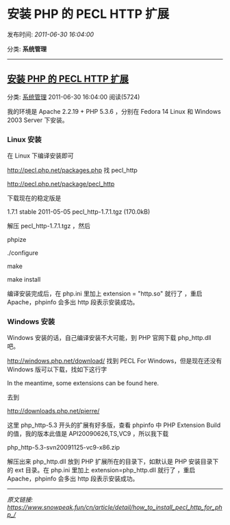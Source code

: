 # 安装 PHP 的 PECL HTTP 扩展

发布时间: *2011-06-30 16:04:00*

分类: __系统管理__

---------

## [安装 PHP 的 PECL HTTP 扩展](/cn/article/detail/how_to_install_pecl_http_for_php_/)

分类: [系统管理](/cn/article/category/system_operation/) 2011-06-30 16:04:00 阅读(5724)

我的环境是 Apache 2.2.19 + PHP 5.3.6 ，分别在 Fedora 14 Linux 和 Windows 2003 Server 下安装。

### Linux 安装

在 Linux 下编译安装即可

http://pecl.php.net/packages.php 找 pecl_http

http://pecl.php.net/package/pecl_http

下载现在的稳定版是

1.7.1 stable 2011-05-05 pecl_http-1.7.1.tgz (170.0kB)

解压 pecl_http-1.7.1.tgz ，然后

phpize

./configure

make

make install

编译安装完成后，在 php.ini 里加上 extension = "http.so" 就行了 ，重启 Apache，phpinfo 会多出 http 段表示安装成功。

### Windows 安装

Windows 安装的话，自己编译安装不大可能，到 PHP 官网下载 php_http.dll 吧。

http://windows.php.net/download/ 找到 PECL For Windows，但是现在还没有 Windows 版可以下载，找如下这行字

In the meantime, some extensions can be found here.

去到

http://downloads.php.net/pierre/

这里 php_http-5.3 开头的扩展有好多版，查看 phpinfo 中 PHP Extension Build 的值，我的版本此值是 API20090626,TS,VC9 ，所以我下载

php_http-5.3-svn20091125-vc9-x86.zip

解压出来 php_http.dll 放到 PHP 扩展所在的目录下，如默认是 PHP 安装目录下的 ext 目录。在 php.ini 里加上 extension=php_http.dll 就行了 ，重启 Apache，phpinfo 会多出 http 段表示安装成功。


---
*原文链接: https://www.snowpeak.fun/cn/article/detail/how_to_install_pecl_http_for_php_/*
